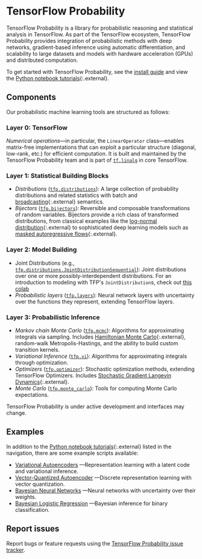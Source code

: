 # TensorFlow Probability

TensorFlow Probability is a library for probabilistic reasoning and statistical
analysis in TensorFlow. As part of the TensorFlow ecosystem, TensorFlow
Probability provides integration of probabilistic methods with deep networks,
gradient-based inference using automatic differentiation, and scalability to
large datasets and models with hardware acceleration (GPUs) and distributed
computation.

To get started with TensorFlow Probability, see the [install guide](https://github.com/tensorflow/probability/blob/main/tensorflow_probability/g3doc/install.md)
and view the
[Python notebook tutorials](https://github.com/tensorflow/probability/blob/main/tensorflow_probability/examples/jupyter_notebooks/){:.external}.

## Components

Our probabilistic machine learning tools are structured as follows:

### Layer 0: TensorFlow

*Numerical operations*—in particular, the `LinearOperator`
class—enables matrix-free implementations that can exploit a particular structure
(diagonal, low-rank, etc.) for efficient computation. It is built and maintained
by the TensorFlow Probability team and is part of
[`tf.linalg`](https://github.com/tensorflow/tensorflow/tree/master/tensorflow/python/ops/linalg)
in core TensorFlow.

### Layer 1: Statistical Building Blocks

*   *Distributions*
    ([`tfp.distributions`](https://github.com/tensorflow/probability/tree/main/tensorflow_probability/python/distributions)):
    A large collection of probability distributions and related statistics with
    batch and
    [broadcasting](https://docs.scipy.org/doc/numpy-1.14.0/user/basics.broadcasting.html){:.external}
    semantics.
*   *Bijectors*
    ([`tfp.bijectors`](https://github.com/tensorflow/probability/tree/main/tensorflow_probability/python/bijectors)):
    Reversible and composable transformations of random variables. Bijectors
    provide a rich class of transformed distributions, from classical examples
    like the
    [log-normal distribution](https://en.wikipedia.org/wiki/Log-normal_distribution){:.external}
    to sophisticated deep learning models such as
    [masked autoregressive flows](https://arxiv.org/abs/1705.07057){:.external}.

### Layer 2: Model Building

*   Joint Distributions (e.g.,
    [`tfp.distributions.JointDistributionSequential`](https://github.com/tensorflow/probability/tree/main/tensorflow_probability/python/distributions/joint_distribution_sequential.py)):
    Joint distributions over one or more possibly-interdependent distributions.
    For an introduction to modeling with TFP's `JointDistribution`s, check out
    [this colab](https://github.com/tensorflow/probability/blob/main/tensorflow_probability/examples/jupyter_notebooks/Modeling_with_JointDistribution.ipynb)
*   *Probabilistic layers*
    ([`tfp.layers`](https://github.com/tensorflow/probability/tree/main/tensorflow_probability/python/layers)):
    Neural network layers with uncertainty over the functions they represent,
    extending TensorFlow layers.

### Layer 3: Probabilistic Inference

*   *Markov chain Monte Carlo*
    ([`tfp.mcmc`](https://github.com/tensorflow/probability/tree/main/tensorflow_probability/python/mcmc)):
    Algorithms for approximating integrals via sampling. Includes
    [Hamiltonian Monte Carlo](https://en.wikipedia.org/wiki/Hamiltonian_Monte_Carlo){:.external},
    random-walk Metropolis-Hastings, and the ability to build custom transition
    kernels.
*   *Variational Inference*
    ([`tfp.vi`](https://github.com/tensorflow/probability/tree/main/tensorflow_probability/python/vi)):
    Algorithms for approximating integrals through optimization.
*   *Optimizers*
    ([`tfp.optimizer`](https://github.com/tensorflow/probability/tree/main/tensorflow_probability/python/optimizer)):
    Stochastic optimization methods, extending TensorFlow Optimizers. Includes
    [Stochastic Gradient Langevin Dynamics](http://www.icml-2011.org/papers/398_icmlpaper.pdf){:.external}.
*   *Monte Carlo*
    ([`tfp.monte_carlo`](https://github.com/tensorflow/probability/blob/main/tensorflow_probability/python/monte_carlo)):
    Tools for computing Monte Carlo expectations.

TensorFlow Probability is under active development and interfaces may change.

## Examples

In addition to the
[Python notebook tutorials](https://github.com/tensorflow/probability/blob/main/tensorflow_probability/examples/jupyter_notebooks/){:.external}
listed in the navigation, there are some example scripts available:

* [Variational Autoencoders](https://github.com/tensorflow/probability/tree/main/tensorflow_probability/examples/vae.py)
  —Representation learning with a latent code and variational inference.
* [Vector-Quantized Autoencoder](https://github.com/tensorflow/probability/tree/main/tensorflow_probability/examples/vq_vae.py)
  —Discrete representation learning with vector quantization.
* [Bayesian Neural Networks](https://github.com/tensorflow/probability/tree/main/tensorflow_probability/examples/bayesian_neural_network.py)
  —Neural networks with uncertainty over their weights.
* [Bayesian Logistic Regression](https://github.com/tensorflow/probability/tree/main/tensorflow_probability/examples/logistic_regression.py)
  —Bayesian inference for binary classification.

## Report issues

Report bugs or feature requests using the
[TensorFlow Probability issue tracker](https://github.com/tensorflow/probability/issues).
